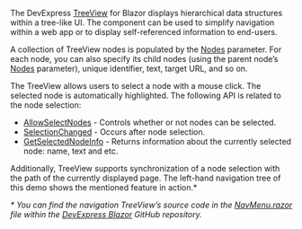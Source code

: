 The DevExpress [TreeView](https://docs.devexpress.com/Blazor/DevExpress.Blazor.DxTreeView) for Blazor displays hierarchical data structures within a tree-like UI. The component can be used to simplify navigation within a web app or to display self-referenced information to end-users.

A collection of TreeView nodes is populated by the [Nodes](https://docs.devexpress.com/Blazor/DevExpress.Blazor.DxTreeView.Nodes) parameter. For each node, you can also specify its child nodes (using the parent node’s [Nodes](https://docs.devexpress.com/Blazor/DevExpress.Blazor.DxTreeViewNode.Nodes) parameter), unique identifier, text, target URL, and so on.

The TreeView allows users to select a node with a mouse click. The selected node is automatically highlighted. The following API is related to the node selection:

*   [AllowSelectNodes](https://docs.devexpress.com/Blazor/DevExpress.Blazor.DxTreeView.AllowSelectNodes) - Controls whether or not nodes can be selected.
*   [SelectionChanged](https://docs.devexpress.com/Blazor/DevExpress.Blazor.DxTreeView.SelectionChanged) - Occurs after node selection.
*   [GetSelectedNodeInfo](https://docs.devexpress.com/Blazor/DevExpress.Blazor.DxTreeView.GetSelectedNodeInfo) - Returns information about the currently selected node: name, text and etc.

Additionally, TreeView supports synchronization of a node selection with the path of the currently displayed page. The left-hand navigation tree of this demo shows the mentioned feature in action.*

_* You can find the navigation TreeView’s source code in the [NavMenu.razor](https://github.com/DevExpress/Blazor/blob/master/demo/BlazorDemo.ServerSide/BlazorDemo/Shared/NavMenu.razor) file within the [DevExpress Blazor](https://github.com/DevExpress/Blazor) GitHub repository._
